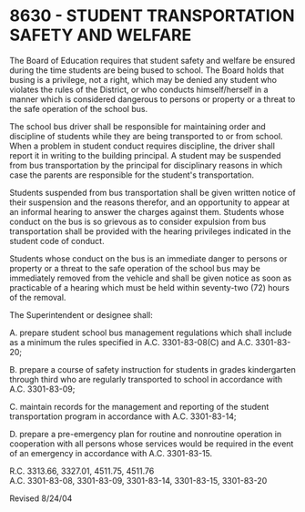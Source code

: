 8630 - STUDENT TRANSPORTATION SAFETY AND WELFARE
================================================

The Board of Education requires that student safety and welfare be
ensured during the time students are being bused to school. The Board
holds that busing is a privilege, not a right, which may be denied any
student who violates the rules of the District, or who conducts
himself/herself in a manner which is considered dangerous to persons or
property or a threat to the safe operation of the school bus.

The school bus driver shall be responsible for maintaining order and
discipline of students while they are being transported to or from
school. When a problem in student conduct requires discipline, the
driver shall report it in writing to the building principal. A student
may be suspended from bus transportation by the principal for
disciplinary reasons in which case the parents are responsible for the
student's transportation.

Students suspended from bus transportation shall be given written notice
of their suspension and the reasons therefor, and an opportunity to
appear at an informal hearing to answer the charges against them.
Students whose conduct on the bus is so grievous as to consider
expulsion from bus transportation shall be provided with the hearing
privileges indicated in the student code of conduct.

Students whose conduct on the bus is an immediate danger to persons or
property or a threat to the safe operation of the school bus may be
immediately removed from the vehicle and shall be given notice as soon
as practicable of a hearing which must be held within seventy-two (72)
hours of the removal.

The Superintendent or designee shall:

A. prepare student school bus management regulations which shall include
as a minimum the rules specified in A.C. 3301-83-08(C) and A.C.
3301-83-20;

B. prepare a course of safety instruction for students in grades
kindergarten through third who are regularly transported to school in
accordance with A.C. 3301-83-09;

C. maintain records for the management and reporting of the student
transportation program in accordance with A.C. 3301-83-14;

D. prepare a pre-emergency plan for routine and nonroutine operation in
cooperation with all persons whose services would be required in the
event of an emergency in accordance with A.C. 3301-83-15.

R.C. 3313.66, 3327.01, 4511.75, 4511.76\
 A.C. 3301-83-08, 3301-83-09, 3301-83-14, 3301-83-15, 3301-83-20

Revised 8/24/04
